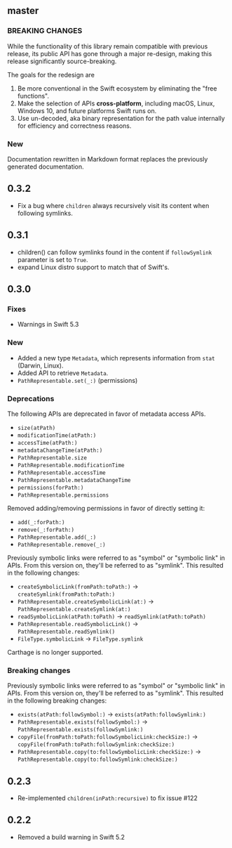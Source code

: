 ## master

### BREAKING CHANGES

While the functionality of this library remain compatible with previous release, its public API has
gone through a major re-design, making this release significantly source-breaking.

The goals for the redesign are

1. Be more conventional in the Swift ecosystem by eliminating the "free functions".
2. Make the selection of APIs **cross-platform**, including macOS, Linux, Windows 10, and future
   platforms Swift runs on.
3. Use un-decoded, aka binary representation for the path value internally for efficiency and
   correctness reasons.

### New

Documentation rewritten in Markdown format replaces the previously generated documentation.

## 0.3.2

- Fix a bug where `children` always recursively visit its content when following symlinks.

## 0.3.1

- children() can follow symlinks found in the content if `followSymlink`
  parameter is set to `True`.
- expand Linux distro support to match that of Swift's.

## 0.3.0

### Fixes

- Warnings in Swift 5.3

### New

- Added a new type `Metadata`, which represents information from `stat` (Darwin,
  Linux).
- Added API to retrieve `Metadata`.
- `PathRepresentable.set(_:)` (permissions)


### Deprecations

The following APIs are deprecated in favor of metadata access APIs.

- `size(atPath)`
- `modificationTime(atPath:)`
- `accessTime(atPath:)`
- `metadataChangeTime(atPath:)`
- `PathRepresentable.size`
- `PathRepresentable.modificationTime`
- `PathRepresentable.accessTime`
- `PathRepresentable.metadataChangeTime`
- `permissions(forPath:)`
- `PathRepresentable.permissions`

Removed adding/removing permissions in favor of directly setting it:

- `add(_:forPath:)`
- `remove(_:forPath:)`
- `PathRepresentable.add(_:)`
- `PathRepresentable.remove(_:)`

Previously symbolic links were referred to as "symbol" or "symbolic link" in
APIs. From this version on, they'll be referred to as "symlink". This resulted
in the following changes:

- `createSymbolicLink(fromPath:toPath:)` -> `createSymlink(fromPath:toPath:)`
- `PathRepresentable.createSymbolicLink(at:)` -> `PathRepresentable.createSymlink(at:)`
- `readSymbolicLink(atPath:toPath)` -> `readSymlink(atPath:toPath)`
- `PathRepresentable.readSymbolicLink()` -> `PathRepresentable.readSymlink()`
- `FileType.symbolicLink` -> `FileType.symlink`

Carthage is no longer supported.

### Breaking changes

Previously symbolic links were referred to as "symbol" or "symbolic link" in
APIs. From this version on, they'll be referred to as "symlink". This resulted
in the following breaking changes:

- `exists(atPath:followSymbol:)` -> `exists(atPath:followSymlink:)`
- `PathRepresentable.exists(followSymbol:)` -> `PathRepresentable.exists(followSymlink:)`
- `copyFile(fromPath:toPath:followSymbolicLink:checkSize:)` -> `copyFile(fromPath:toPath:followSymlink:checkSize:)`
- `PathRepresentable.copy(to:followSymbolicLink:checkSize:)` -> `PathRepresentable.copy(to:followSymlink:checkSize:)`

## 0.2.3

- Re-implemented `children(inPath:recursive)` to fix issue #122

## 0.2.2

- Removed a build warning in Swift 5.2
